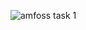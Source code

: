 ![amfoss task 1](https://user-images.githubusercontent.com/73325736/97113955-a4b3db00-1713-11eb-91c1-7dd7fb0d00ad.JPG)
